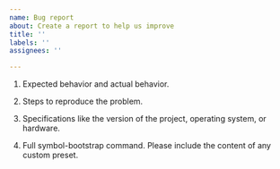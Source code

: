 ```yaml
---
name: Bug report
about: Create a report to help us improve
title: ''
labels: ''
assignees: ''

---
```


1. Expected behavior and actual behavior.

2. Steps to reproduce the problem.

3. Specifications like the version of the project, operating system, or hardware.

4. Full symbol-bootstrap command. Please include the content of any custom preset.
